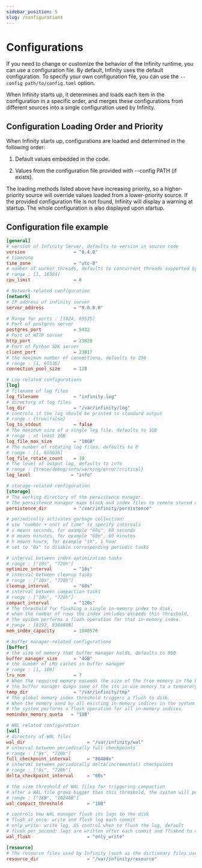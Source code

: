 ```yaml
---
sidebar_position: 5
slug: /configurations
---
```


# Configurations

If you need to change or customize the behavior of the Infinity runtime, you can use a configuration file. By default, Infinity uses the default configuration. To specify your own configuration file, you can use the `--config path/to/config.toml` option.

When Infinity starts up, it determines and loads each item in the configuration in a specific order, and merges these configurations from different sources into a single configuration used by Infinity.

## Configuration Loading Order and Priority

When Infinity starts up, configurations are loaded and determined in the following order:

1. Default values embedded in the code.

2. Values from the configuration file provided with --config PATH (if exists).

The loading methods listed above have increasing priority, so a higher-priority source will override values loaded from a lower-priority source. If the provided configuration file is not found, Infinity will display a warning at startup. The whole configuration is also displayed upon startup.

## Configuration file example


```toml
[general]
# version of Infinity Server, defaults to version in source code
version                  = "0.4.0"
# timezone
time_zone                = "utc-8"
# number of worker threads, defaults to concurrent threads supported by compiler implementation
# range : [1, 16384]
cpu_limit                = 8

# Network-related configuration
[network]
# IP address of infinity server
server_address           = "0.0.0.0"

# Range for ports : [1024, 65535]
# Port of postgres server
postgres_port            = 5432
# Port of HTTP server
http_port                = 23820
# Port of Python SDK server
client_port              = 23817
# the maximum number of connections, defaults to 256
# range : [1, 65536]
connection_pool_size     = 128

# Log related configurations
[log]
# filename of log files
log_filename             = "infinity.log"
# directory of log files
log_dir                  = "/var/infinity/log"
# controls if the log should be printed to standard output
# range : {true|false} 
log_to_stdout            = false
# The maximum size of a single log file, defaults to 1GB
# range : at least 1GB
log_file_max_size        = "10GB"
# The number of rotating log files, defaults to 8
# range : [1, 655636]
log_file_rotate_count    = 10
# The level of output log, defaults to info
# range : {trace/debug/info/warning/error/critical}
log_level               = "info"

# storage-related configuration
[storage]
# The working directory of the persistence manager.
# The persistence manager maps block and index files to remote stored objects and manage the local cache.
persistence_dir          = "/var/infinity/persistence"

# periodically activates garbage collection:
# use "number + unit of time" to specify intervals
# s means seconds, for example "60s", 60 seconds
# m means minutes, for example "60m", 60 minutes
# h means hours, for example "1h", 1 hour
# set to "0s" to disable corresponding periodic tasks

# interval between index optimization tasks
# range : ["10s", "720h"]
optimize_interval        = "10s"
# interval between cleanup tasks
# range : ["10s", "720h"]
cleanup_interval         = "60s"
# interval between compaction tasks
# range : ["10s", "720h"]
compact_interval         = "120s"
# The threshold for flushing a single in-memory index to disk,
# when the number of rows the index includes exceeds this threshold,
# the system performs a flush operation for that in-memory index.
# range : [8192, 8388608]
mem_index_capacity       = 1048576

# buffer manager-related configurations
[buffer]
# the size of memory that buffer manager holds, defaults to 8GB
buffer_manager_size      = "4GB"
# the number of LRU caches in buffer manager
# range : [1, 100]
lru_num                  = 7
# When the required memory exceeds the size of the free memory in the buffer manager,
# the buffer manager dumps some of the its in-use memory to a temporary storage path specified by temp_dir.
temp_dir                 = "/var/infinity/tmp"
# The global memory index threshold triggers a flush to disk.
# When the memory used by all existing in-memory indices in the system exceeds this threshold
# the system performs a flush operation for all in-memory indices.
memindex_memory_quota   = "1GB"

# WAL related configuration
[wal]
# directory of WAL files
wal_dir                       = "/var/infinity/wal"
# interval between periodically full checkpoints
# range : ["0s", "720h"]
full_checkpoint_interval      = "86400s"
# interval between periodically delta(incremental) checkpoints
# range : ["0s", "720h"]
delta_checkpoint_interval     = "60s"

# the size threshold of WAL files for triggering compaction
# after a WAL file grows bigger than this threshold, the system will perform a compaction to it
# range : ["1KB", "1024GB"]
wal_compact_threshold         = "1GB"

# controls how WAL manager flush its logs to the disk
# flush_at_once: write and flush log each commit
# only_write: write log, OS control when to flush the log, default
# flush_per_second: logs are written after each commit and flushed to disk per second.
wal_flush                     = "only_write"

[resource]
# The resource files used by Infinity (such as the dictionary files used by the analyzer)
resource_dir                  = "/var/infinity/resource"
```